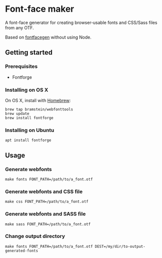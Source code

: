 # Font-face maker
A font-face generator for creating browser-usable fonts and CSS/Sass files from any OTF.

Based on [fontfacegen](https://github.com/agentk/fontfacegen) without using Node.

## Getting started

### Prerequisites
* Fontforge

### Installing on OS X
On OS X, install with [Homebrew](http://brew.sh/):

```
brew tap bramstein/webfonttools
brew update
brew install fontforge
```

### Installing on Ubuntu

```
apt install fontforge
```

## Usage

### Generate webfonts 

```shell
make fonts FONT_PATH=/path/to/a_font.otf
```

### Generate webfonts and CSS file

```shell
make css FONT_PATH=/path/to/a_font.otf
```

### Generate webfonts and SASS file

```shell
make sass FONT_PATH=/path/to/a_font.otf
```

### Change output directory

```
make fonts FONT_PATH=/path/to/a_font.otf DEST=/my/dir/to-output-generated-fonts
```
